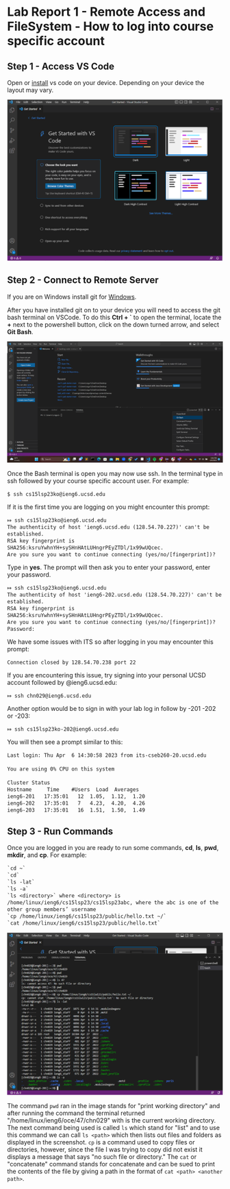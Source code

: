# Lab Report 1 - Remote Access and FileSystem - How to log into course specific account

## Step 1 - Access VS Code
Open or [install](https://code.visualstudio.com/download) vs code on your device. Depending on your device the layout may vary.

![Screenshot](vscodeOpen.png)

## Step 2 - Connect to Remote Server

If you are on Windows install git for [Windows](https://gitforwindows.org/).

After you have installed git on to your device you will need to access the git bash terminal on VSCode. To do this **Ctrl + `** to open the terminal, locate the **+** next to the powershell button, click on the down turned arrow, and select **Git Bash**.

![Screenshot](vscodeBash.png)

Once the Bash terminal is open you may now use ssh. In the terminal type in ssh followed by your course specific account user. For example:

```
$ ssh cs15lsp23ko@ieng6.ucsd.edu
```
If it is the first time you are logging on you might encounter this prompt:
```
⤇ ssh cs15lsp23ko@ieng6.ucsd.edu
The authenticity of host 'ieng6.ucsd.edu (128.54.70.227)' can't be established.
RSA key fingerprint is SHA256:ksruYwhnYH+sySHnHAtLUHngrPEyZTDl/1x99wUQcec.
Are you sure you want to continue connecting (yes/no/[fingerprint])? 
```
Type in **yes**. The prompt will then ask you to enter your password, enter your password.
```
⤇ ssh cs15lsp23ko@ieng6.ucsd.edu
The authenticity of host 'ieng6-202.ucsd.edu (128.54.70.227)' can't be established.
RSA key fingerprint is SHA256:ksruYwhnYH+sySHnHAtLUHngrPEyZTDl/1x99wUQcec.
Are you sure you want to continue connecting (yes/no/[fingerprint])? 
Password: 
```
We have some issues with ITS so after logging in you may encounter this prompt:
```
Connection closed by 128.54.70.238 port 22
```
If you are encountering this issue, try signing into your personal UCSD account followed by @ieng6.ucsd.edu:
```
⤇ ssh chn029@ieng6.ucsd.edu
```
Another option would be to sign in with your lab log in follow by -201 -202 or -203:
```
⤇ ssh cs15lsp23ko-202@ieng6.ucsd.edu
```
You will then see a prompt similar to this:
```
Last login: Thu Apr  6 14:30:58 2023 from its-cseb260-20.ucsd.edu

You are using 0% CPU on this system

Cluster Status 
Hostname     Time    #Users  Load  Averages  
ieng6-201   17:35:01   12  1.05,  1.12,  1.20
ieng6-202   17:35:01   7   4.23,  4.20,  4.26
ieng6-203   17:35:01   16  1.51,  1.50,  1.49
```
## Step 3 - Run Commands
Once you are logged in you are ready to run some commands, **cd**, **ls**, **pwd**, **mkdir**, and **cp**. For example:
```
`cd ~`
`cd`
`ls -lat`
`ls -a`
`ls <directory>` where <directory> is /home/linux/ieng6/cs15lsp23/cs15lsp23abc, where the abc is one of the other group members’ username
`cp /home/linux/ieng6/cs15lsp23/public/hello.txt ~/`
`cat /home/linux/ieng6/cs15lsp23/public/hello.txt`
```
![Screenshot](vscodeCommands.png)

The command `pwd` ran in the image stands for "print working directory" and after running the command the terminal returned "/home/linux/ieng6/oce/47/chn029" with is the current working directory. The next command being used is called `ls` which stand for "list" and to use this command we can call `ls <path>` which then lists out files and folders as displayed in the screenshot. `cp` is a command used to copy files or directories, however, since the file I was trying to copy did not exist it displays a message that says "no such file or directory." The `cat` or "concatenate" command stands for concatenate and can be sued to print the contents of the file by giving a path in the format of `cat <path> <another path>`.
